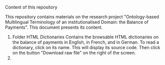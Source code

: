 Content of this repository

This repository contains materials on the research project "Ontology-based Multilingual Terminology of an institutionalised Domain: the Balance of Payments". This document presents its content.

1. Folder HTML Dictionaries
Contains the  browsable HTML dictionaries on the balance of payments in English, in French, and in German. To read a dictionary, click on its name. This will display its source code. Then click on the button "Download raw file" on the right of the screen.
2. 
